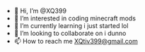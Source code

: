 - 👋 Hi, I’m @XQ399
- 👀 I’m interested in coding minecraft mods
- 🌱 I’m currently learning i just started lol
- 💞️ I’m looking to collaborate on i dunno
- 📫 How to reach me XQtiv399@gmail.com

<!---
XQ399/XQ399 is a ✨ special ✨ repository because its `README.md` (this file) appears on your GitHub profile.
You can click the Preview link to take a look at your changes.
--->

